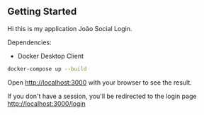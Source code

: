 ## Getting Started
Hi this is my application João Social Login.

Dependencies:
- Docker Desktop Client

```bash
docker-compose up --build

```

Open [http://localhost:3000](http://localhost:3000) with your browser to see the result.

If you don't have a session, you'll be redirected to the login page [http://localhost:3000/login](http://localhost:3000/login)


